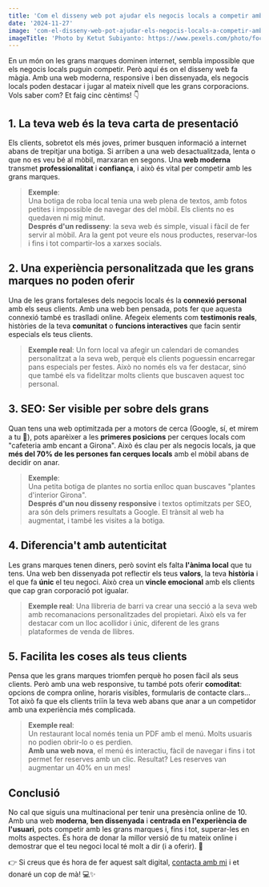 ```yaml
---
title: 'Com el disseny web pot ajudar els negocis locals a competir amb les grans marques'
date: '2024-11-27'
image: 'com-el-disseny-web-pot-ajudar-els-negocis-locals-a-competir-amb-les-grans-marques.jpg'
imageTitle: 'Photo by Ketut Subiyanto: https://www.pexels.com/photo/focused-young-diverse-female-colleagues-browsing-smartphone-and-talking-to-each-other-4350115/'
---
```


En un món on les grans marques dominen internet, sembla impossible que els negocis locals puguin competir. Però aquí és on el disseny web fa màgia. Amb una web moderna, responsive i ben dissenyada, els negocis locals poden destacar i jugar al mateix nivell que les grans corporacions. Vols saber com? Et faig cinc cèntims! 👇

## 1. La teva web és la teva carta de presentació

Els clients, sobretot els més joves, primer busquen informació a internet abans de trepitjar una botiga. Si arriben a una web desactualitzada, lenta o que no es veu bé al mòbil, marxaran en segons. Una **web moderna** transmet **professionalitat** i **confiança**, i això és vital per competir amb les grans marques.

> **Exemple**:<br/>
> Una botiga de roba local tenia una web plena de textos, amb fotos petites i impossible de navegar des del mòbil. Els clients no es quedaven ni mig minut.<br/>**Després d'un redisseny**: la seva web és simple, visual i fàcil de fer servir al mòbil. Ara la gent pot veure els nous productes, reservar-los i fins i tot compartir-los a xarxes socials.

## 2. Una experiència personalitzada que les grans marques no poden oferir

Una de les grans fortaleses dels negocis locals és la **connexió personal** amb els seus clients. Amb una web ben pensada, pots fer que aquesta connexió també es traslladi online. Afegeix elements com **testimonis reals**, històries de la teva **comunitat** o **funcions interactives** que facin sentir especials els teus clients.

> **Exemple real**: Un forn local va afegir un calendari de comandes personalitzat a la seva web, perquè els clients poguessin encarregar pans especials per festes. Això no només els va fer destacar, sinó que també els va fidelitzar molts clients que buscaven aquest toc personal.

## 3. SEO: Ser visible per sobre dels grans

Quan tens una web optimitzada per a motors de cerca (Google, sí, et mirem a tu 👀), pots aparèixer a les **primeres posicions** per cerques locals com "cafeteria amb encant a Girona". Això és clau per als negocis locals, ja que **més del 70% de les persones fan cerques locals** amb el mòbil abans de decidir on anar.

> **Exemple**:<br/>
> Una petita botiga de plantes no sortia enlloc quan buscaves "plantes d'interior Girona".
> <br/>**Després d'un nou disseny responsive** i textos optimitzats per SEO, ara són dels primers resultats a Google. El trànsit al web ha augmentat, i també les visites a la botiga.

## 4. Diferencia't amb autenticitat

Les grans marques tenen diners, però sovint els falta **l'ànima local** que tu tens. Una web ben dissenyada pot reflectir els teus **valors**, la teva **història** i el que fa **únic** el teu negoci. Això crea un **vincle emocional** amb els clients que cap gran corporació pot igualar.

> **Exemple real**: Una llibreria de barri va crear una secció a la seva web amb recomanacions personalitzades del propietari. Això els va fer destacar com un lloc acollidor i únic, diferent de les grans plataformes de venda de llibres.

## 5. Facilita les coses als teus clients

Pensa que les grans marques triomfen perquè ho posen fàcil als seus clients. Però amb una web responsive, tu també pots oferir **comoditat**: opcions de compra online, horaris visibles, formularis de contacte clars... Tot això fa que els clients triïn la teva web abans que anar a un competidor amb una experiència més complicada.

> **Exemple real**:<br/>
> Un restaurant local només tenia un PDF amb el menú. Molts usuaris no podien obrir-lo o es perdien.
> <br/>**Amb una web nova**, el menú és interactiu, fàcil de navegar i fins i tot permet fer reserves amb un clic. Resultat? Les reserves van augmentar un 40% en un mes!

<div class="divider py-10"></div>

## Conclusió

No cal que siguis una multinacional per tenir una presència online de 10. Amb una web **moderna**, **ben dissenyada** i **centrada en l'experiència de l'usuari**, pots competir amb les grans marques i, fins i tot, superar-les en molts aspectes. És hora de donar la millor versió de tu mateix online i demostrar que el teu negoci local té molt a dir (i a oferir). 🚀

👉 Si creus que és hora de fer aquest salt digital, <a href="/contact" class="inlineLink">contacta amb mi</a> i et donaré un cop de mà! 💻✨
